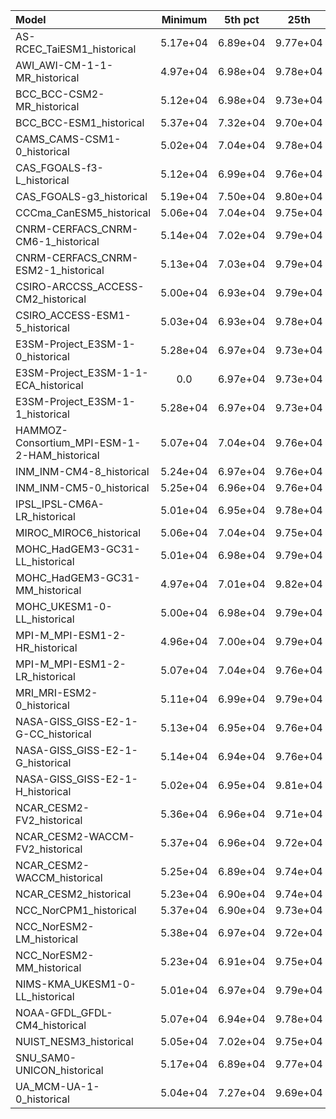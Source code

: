 Model | Minimum | 5th pct | 25th | Median | 75th | 95th pct | Maximum
 :-- |  :--:  |  :--:  |  :--:  |  :--:  |  :--:  |  :--:  |  :--: 
AS-RCEC_TaiESM1_historical |  5.17e+04 |  6.89e+04 |  9.77e+04 |  1.01e+05 |  1.01e+05 |  1.02e+05 |  1.05e+05
AWI_AWI-CM-1-1-MR_historical |  4.97e+04 |  6.98e+04 |  9.78e+04 |  1.01e+05 |  1.01e+05 |  1.02e+05 |  1.06e+05
BCC_BCC-CSM2-MR_historical |  5.12e+04 |  6.98e+04 |  9.73e+04 |  1.00e+05 |  1.01e+05 |  1.02e+05 |  1.05e+05
BCC_BCC-ESM1_historical |  5.37e+04 |  7.32e+04 |  9.70e+04 |  1.00e+05 |  1.01e+05 |  1.02e+05 |  1.05e+05
CAMS_CAMS-CSM1-0_historical |  5.02e+04 |  7.04e+04 |  9.78e+04 |  1.01e+05 |  1.01e+05 |  1.02e+05 |  1.07e+05
CAS_FGOALS-f3-L_historical |  5.12e+04 |  6.99e+04 |  9.76e+04 |  1.00e+05 |  1.01e+05 |  1.02e+05 |  1.05e+05
CAS_FGOALS-g3_historical |  5.19e+04 |  7.50e+04 |  9.80e+04 |  1.01e+05 |  1.02e+05 |  1.02e+05 |  1.04e+05
CCCma_CanESM5_historical |  5.06e+04 |  7.04e+04 |  9.75e+04 |  1.01e+05 |  1.01e+05 |  1.02e+05 |  1.05e+05
CNRM-CERFACS_CNRM-CM6-1_historical |  5.14e+04 |  7.02e+04 |  9.79e+04 |  1.01e+05 |  1.01e+05 |  1.02e+05 |  1.06e+05
CNRM-CERFACS_CNRM-ESM2-1_historical |  5.13e+04 |  7.03e+04 |  9.79e+04 |  1.01e+05 |  1.01e+05 |  1.02e+05 |  1.05e+05
CSIRO-ARCCSS_ACCESS-CM2_historical |  5.00e+04 |  6.93e+04 |  9.79e+04 |  1.01e+05 |  1.02e+05 |  1.02e+05 |  1.06e+05
CSIRO_ACCESS-ESM1-5_historical |  5.03e+04 |  6.93e+04 |  9.78e+04 |  1.01e+05 |  1.02e+05 |  1.02e+05 |  1.06e+05
E3SM-Project_E3SM-1-0_historical |  5.28e+04 |  6.97e+04 |  9.73e+04 |  1.00e+05 |  1.01e+05 |  1.02e+05 |  1.05e+05
E3SM-Project_E3SM-1-1-ECA_historical | 0.0 |  6.97e+04 |  9.73e+04 |  1.00e+05 |  1.01e+05 |  1.02e+05 |  1.05e+05
E3SM-Project_E3SM-1-1_historical |  5.28e+04 |  6.97e+04 |  9.73e+04 |  1.00e+05 |  1.01e+05 |  1.02e+05 |  1.05e+05
HAMMOZ-Consortium_MPI-ESM-1-2-HAM_historical |  5.07e+04 |  7.04e+04 |  9.76e+04 |  1.01e+05 |  1.01e+05 |  1.02e+05 |  1.08e+05
INM_INM-CM4-8_historical |  5.24e+04 |  6.97e+04 |  9.76e+04 |  1.01e+05 |  1.01e+05 |  1.02e+05 |  1.04e+05
INM_INM-CM5-0_historical |  5.25e+04 |  6.96e+04 |  9.76e+04 |  1.01e+05 |  1.01e+05 |  1.02e+05 |  1.04e+05
IPSL_IPSL-CM6A-LR_historical |  5.01e+04 |  6.95e+04 |  9.78e+04 |  1.01e+05 |  1.01e+05 |  1.02e+05 |  1.05e+05
MIROC_MIROC6_historical |  5.06e+04 |  7.04e+04 |  9.75e+04 |  1.00e+05 |  1.01e+05 |  1.02e+05 |  1.05e+05
MOHC_HadGEM3-GC31-LL_historical |  5.01e+04 |  6.98e+04 |  9.79e+04 |  1.01e+05 |  1.02e+05 |  1.02e+05 |  1.06e+05
MOHC_HadGEM3-GC31-MM_historical |  4.97e+04 |  7.01e+04 |  9.82e+04 |  1.01e+05 |  1.02e+05 |  1.02e+05 |  1.07e+05
MOHC_UKESM1-0-LL_historical |  5.00e+04 |  6.98e+04 |  9.79e+04 |  1.01e+05 |  1.02e+05 |  1.02e+05 |  1.06e+05
MPI-M_MPI-ESM1-2-HR_historical |  4.96e+04 |  7.00e+04 |  9.79e+04 |  1.01e+05 |  1.01e+05 |  1.02e+05 |  1.07e+05
MPI-M_MPI-ESM1-2-LR_historical |  5.07e+04 |  7.04e+04 |  9.76e+04 |  1.01e+05 |  1.01e+05 |  1.02e+05 |  1.08e+05
MRI_MRI-ESM2-0_historical |  5.11e+04 |  6.99e+04 |  9.79e+04 |  1.01e+05 |  1.01e+05 |  1.02e+05 |  1.05e+05
NASA-GISS_GISS-E2-1-G-CC_historical |  5.13e+04 |  6.95e+04 |  9.76e+04 |  1.01e+05 |  1.01e+05 |  1.02e+05 |  1.05e+05
NASA-GISS_GISS-E2-1-G_historical |  5.14e+04 |  6.94e+04 |  9.76e+04 |  1.01e+05 |  1.01e+05 |  1.02e+05 |  1.05e+05
NASA-GISS_GISS-E2-1-H_historical |  5.02e+04 |  6.95e+04 |  9.81e+04 |  1.01e+05 |  1.01e+05 |  1.02e+05 |  1.05e+05
NCAR_CESM2-FV2_historical |  5.36e+04 |  6.96e+04 |  9.71e+04 |  1.00e+05 |  1.01e+05 |  1.02e+05 |  1.04e+05
NCAR_CESM2-WACCM-FV2_historical |  5.37e+04 |  6.96e+04 |  9.72e+04 |  1.00e+05 |  1.01e+05 |  1.02e+05 |  1.05e+05
NCAR_CESM2-WACCM_historical |  5.25e+04 |  6.89e+04 |  9.74e+04 |  1.01e+05 |  1.01e+05 |  1.02e+05 |  1.05e+05
NCAR_CESM2_historical |  5.23e+04 |  6.90e+04 |  9.74e+04 |  1.01e+05 |  1.01e+05 |  1.02e+05 |  1.05e+05
NCC_NorCPM1_historical |  5.37e+04 |  6.90e+04 |  9.73e+04 |  1.00e+05 |  1.01e+05 |  1.02e+05 |  1.05e+05
NCC_NorESM2-LM_historical |  5.38e+04 |  6.97e+04 |  9.72e+04 |  1.00e+05 |  1.01e+05 |  1.02e+05 |  1.05e+05
NCC_NorESM2-MM_historical |  5.23e+04 |  6.91e+04 |  9.75e+04 |  1.01e+05 |  1.01e+05 |  1.02e+05 |  1.05e+05
NIMS-KMA_UKESM1-0-LL_historical |  5.01e+04 |  6.97e+04 |  9.79e+04 |  1.01e+05 |  1.02e+05 |  1.02e+05 |  1.06e+05
NOAA-GFDL_GFDL-CM4_historical |  5.07e+04 |  6.94e+04 |  9.78e+04 |  1.01e+05 |  1.01e+05 |  1.02e+05 |  1.05e+05
NUIST_NESM3_historical |  5.05e+04 |  7.02e+04 |  9.75e+04 |  1.01e+05 |  1.01e+05 |  1.02e+05 |  1.08e+05
SNU_SAM0-UNICON_historical |  5.17e+04 |  6.89e+04 |  9.77e+04 |  1.01e+05 |  1.01e+05 |  1.02e+05 |  1.05e+05
UA_MCM-UA-1-0_historical |  5.04e+04 |  7.27e+04 |  9.69e+04 |  1.00e+05 |  1.02e+05 |  1.03e+05 |  1.06e+05
